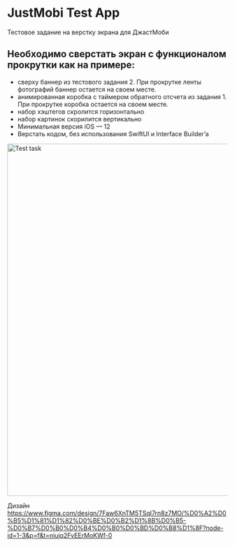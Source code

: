 # JustMobi Test App
Тестовое задание на верстку экрана для ДжастМоби

## Необходимо сверстать экран с функционалом прокрутки как на примере:
- сверху баннер из тестового задания 2. При прокрутке ленты фотографий баннер остается на своем месте.
- анимированная коробка с таймером обратного отсчета из задания 1. При прокрутке коробка остается на своем месте.
- набор хэштегов скролится горизонтально
- набор картинок скорилится вертикально
- Минимальная версия iOS — 12 
- Верстать кодом, без использования SwiftUI и Interface Builder’a

<img width="959" height="807" alt="Test task" src="https://github.com/user-attachments/assets/4088db60-bb2b-4d22-b63c-265c87c0b5a3" />

Дизайн https://www.figma.com/design/7Faw6XnTM5TSqI7rn8z7MO/%D0%A2%D0%B5%D1%81%D1%82%D0%BE%D0%B2%D1%8B%D0%B5-%D0%B7%D0%B0%D0%B4%D0%B0%D0%BD%D0%B8%D1%8F?node-id=1-3&p=f&t=niujq2FvEErMoKWf-0


